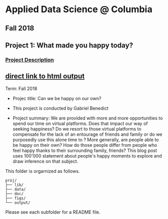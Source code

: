 # Applied Data Science @ Columbia
## Fall 2018
## Project 1: What made you happy today?

### [Project Description](doc/)

## [direct link to html output](http://htmlpreview.github.io/?https://raw.githubusercontent.com/TZstatsADS/Fall2018-Proj1-gabriben/master/doc/Happy%20Alone.html?token=AjhjCOZt2ERhNWxD0D2XP34w5aNrhyuPks5btSrqwA%3D%3D)

Term: Fall 2018

+ Projec title: Can we be happy on our own?
+ This project is conducted by Gabriel Benedict

+ Project summary: We are provided with more and more opportunities to
  spend our time on virtual platforms. Does that impact our way of
  seeking happiness? Do we resort to those virtual platforms to
  compensate for the lack of an entourage of friends and family or do we
  purposedly use this alone time to ? More generally, are people able
  to be happy on their own? How do those people differ from people who
  feel happy thanks to their surrounding family, friends? This blog
  post uses 100'000 statement about people's happy moments to explore
  and draw inference on that subject.

This folder is orgarnized as follows.

```
proj/
├── lib/
├── data/
├── doc/
├── figs/
└── output/
```

Please see each subfolder for a README file.
